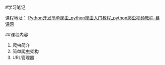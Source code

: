 #学习笔记

课程地址：
[Python开发简单爬虫_python爬虫入门教程_python爬虫视频教程-慕课网](https://www.imooc.com/learn/563)  

##课程内容
1. 爬虫简介
2. 简单爬虫架构
3. URL管理器

